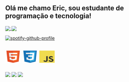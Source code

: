 ## Olá me chamo Eric, sou estudante de programação e tecnologia!

<a href="https://discord.com/users/1064162067919163485">
  <img height: "180em" align="center" src="https://github-readme-stats.vercel.app/api?username=uEriic&show_icons=true&theme=cobalt&include_all_commits=true&count_private=true&locale=pt-br" />
</a>
<a href="https://discord.com/users/1064162067919163485">
  <img height: "180em" align="center" src="https://github-readme-stats.vercel.app/api/top-langs/?username=uEriic&langs_count=16&layout=compact&theme=cobalt&locale=pt-br" />
</a>

[![spotify-github-profile](https://spotify-github-profile.vercel.app/api/view?uid=31jwesu6nuidum2e3hzuhva4ikky&cover_image=true&theme=default&show_offline=true&background_color=121212&bar_color=53b14f&bar_color_cover=true)](https://spotify-github-profile.vercel.app/api/view?uid=31jwesu6nuidum2e3hzuhva4ikky&redirect=true)

<div style="display: inline_block"><br>
  <img align="center" alt="Eric-HTML" height="40" width="50" src="https://raw.githubusercontent.com/devicons/devicon/master/icons/html5/html5-original.svg">
  <img align="center" alt="Eric-CSS" height="40" width="50" src="https://raw.githubusercontent.com/devicons/devicon/master/icons/css3/css3-original.svg">
  <img align="center" alt="Eric-Js" height="40" width="50" src="https://raw.githubusercontent.com/devicons/devicon/master/icons/javascript/javascript-original.svg">
</div>
  
  ##
 
<div> 
  <a href="https://www.youtube.com/@ueriic" target="_blank"><img src="https://img.shields.io/badge/YouTube-FF0000?style=for-the-badge&logo=youtube&logoColor=white" target="_blank"></a>
  <a href="https://instagram.com/samp.eric" target="_blank"><img src="https://img.shields.io/badge/-Instagram-%23E4405F?style=for-the-badge&logo=instagram&logoColor=white" target="_blank"></a>
 <a href="https://discord.com/users/1064162067919163485" target="_blank"><img src="https://img.shields.io/badge/Discord-7289DA?style=for-the-badge&logo=discord&logoColor=white" target="_blank"></a> 
</div>
